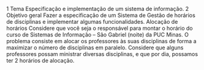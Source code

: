 1 Tema
Especificação e implementação de um sistema de informação.
2 Objetivo geral
Fazer a especificação de um Sistema de Gestão de horários de disciplinas e implementar
algumas funcionalidades.
Alocação de horários
Considere que você seja o responsável para montar o horário do curso de Sistemas de
Informação – São Gabriel (noite) da PUC Minas. O problema consiste em alocar os
professores às suas disciplinas de forma a maximizar o número de disciplinas em
paralelo. Considere que alguns professores possam ministrar diversas disciplinas, e que
por dia, possamos ter 2 horários de alocação.
